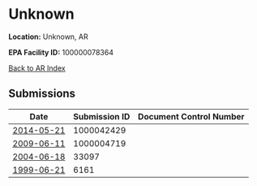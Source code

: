 # Unknown

**Location:** Unknown, AR

**EPA Facility ID:** 100000078364

[Back to AR Index](../../index.md)

## Submissions

| Date | Submission ID | Document Control Number |
|------|--------------|-------------------------|
| [2014-05-21](submissions/1000042429.md) | 1000042429 |  |
| [2009-06-11](submissions/1000004719.md) | 1000004719 |  |
| [2004-06-18](submissions/33097.md) | 33097 |  |
| [1999-06-21](submissions/6161.md) | 6161 |  |
